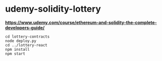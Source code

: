 # udemy-solidity-lottery
**https://www.udemy.com/course/ethereum-and-solidity-the-complete-developers-guide/**

```
cd lottery-contracts
node deploy.py
cd ../lottery-react
npm install
npm start
```
